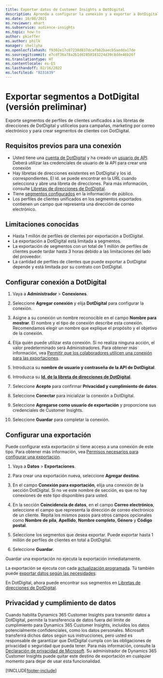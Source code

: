 ```yaml
---
title: Exportar datos de Customer Insights a DotDigital
description: Aprenda a configurar la conexión y a exportar a DotDigital.
ms.date: 10/08/2021
ms.reviewer: mhart
ms.subservice: audience-insights
ms.topic: how-to
author: pkieffer
ms.author: philk
manager: shellyha
ms.openlocfilehash: f9302e17c07238d837dcafb82baecb5aedda17de
ms.sourcegitcommit: e7cdf36a78a2b1dd2850183224d39c8dde46b26f
ms.translationtype: HT
ms.contentlocale: es-ES
ms.lasthandoff: 02/16/2022
ms.locfileid: "8231639"
---
```

# <a name="export-segments-to-dotdigital-preview"></a>Exportar segmentos a DotDigital (versión preliminar)

Exporte segmentos de perfiles de clientes unificados a las libretas de direcciones de DotDigital y utilícelos para campañas, marketing por correo electrónico y para crear segmentos de clientes con DotDigital. 

## <a name="prerequisites-for-a-connection"></a>Requisitos previos para una conexión

-   Usted tiene una [cuenta de DotDigital](https://dotdigital.com/) y ha creado un [usuario de API](https://support.dotdigital.com/hc/articles/115001718730-How-do-I-create-an-API-user). Deberá utilizar las credenciales de usuario de la API para crear una conexión
-   Hay libretas de direcciones existentes en DotDigital y los id. correspondientes. El id. se puede encontrar en la URL cuando selecciona y abre una libreta de direcciones. Para más información, consulte [Libretas de direcciones de DotDigital](https://support.dotdigital.com/hc/articles/212211968-Creating-an-address-book).
-   Tiene [segmentos configurados](segments.md) en la información de público.
-   Los perfiles de clientes unificados en los segmentos exportados contienen un campo que representa una dirección de correo electrónico.

## <a name="known-limitations"></a>Limitaciones conocidas

- Hasta 1 millón de perfiles de clientes por exportación a DotDigital.
- La exportación a DotDigital está limitada a segmentos.
- La exportación de segmentos con un total de 1 millón de perfiles de clientes puede tardar hasta 3 horas debido a las limitaciones del lado del proveedor. 
- La cantidad de perfiles de clientes que puede exportar a DotDigital depende y está limitada por su contrato con DotDigital.

## <a name="set-up-connection-to-dotdigital"></a>Configurar conexión a DotDigital

1. Vaya a **Administrador** > **Conexiones**.

1. Seleccione **Agregar conexión** y elija **DotDigital** para configurar la conexión.

1. Asigne a su conexión un nombre reconocible en el campo **Nombre para mostrar**. El nombre y el tipo de conexión describe esta conexión. Recomendamos elegir un nombre que explique el propósito y el objetivo de la conexión.

1. Elija quién puede utilizar esta conexión. Si no realiza ninguna acción, el valor predeterminado será Administradores. Para obtener más información, vea [Permitir que los colaboradores utilicen una conexión para las exportaciones](connections.md#allow-contributors-to-use-a-connection-for-exports).

1. Introduzca su **nombre de usuario y contraseña de la API de DotDigital**. 

1. Introduzca su **[Id. de la libreta de direcciones de DotDigital](https://support.dotdigital.com/hc/articles/212211968-Creating-an-address-book)**.

1. Seleccione **Acepto** para confirmar **Privacidad y cumplimiento de datos**.

1. Seleccione **Conectar** para inicializar la conexión a DotDigital.

1. Seleccione **Agregarse como usuario de exportación** y proporcione sus credenciales de Customer Insights.

1. Seleccione **Guardar** para completar la conexión. 

## <a name="configure-an-export"></a>Configurar una exportación

Puede configurar esta exportación si tiene acceso a una conexión de este tipo. Para obtener más información, vea [Permisos necesarios para configurar una exportación](export-destinations.md#set-up-a-new-export).

1. Vaya a **Datos** > **Exportaciones**.

1. Para crear una exportación nueva, seleccione **Agregar destino**.

1. En el campo **Conexión para exportación**, elija una conexión de la sección DotDigital. Si no ve este nombre de sección, es que no hay conexiones de este tipo disponibles para usted.


1. En la sección **Coincidencia de datos**, en el campo **Correo electrónico**, seleccione el campo que representa la dirección de correo electrónico de un cliente. Repita los mismos pasos para otros campos opcionales como **Nombre de pila**, **Apellido**, **Nombre completo**, **Género** y **Código postal**.

1. Seleccione los segmentos que desea exportar. Puede exportar hasta 1 millón de perfiles de clientes en total a DotDigital.

1. Seleccione **Guardar**.

Guardar una exportación no ejecuta la exportación inmediatamente.

La exportación se ejecuta con cada [actualización programada](system.md#schedule-tab). Tú también puede [exportar datos según las necesidades](export-destinations.md#run-exports-on-demand). 
 
En DotDigital, ahora puede encontrar sus segmentos en [Libretas de direcciones de DotDigital](https://support.dotdigital.com/hc/articles/212211968-Creating-an-address-book).


## <a name="data-privacy-and-compliance"></a>Privacidad y cumplimiento de datos

Cuando habilita Dynamics 365 Customer Insights para transmitir datos a DotDigital, permite la transferencia de datos fuera del límite de cumplimiento para Dynamics 365 Customer Insights, incluidos los datos potencialmente confidenciales, como los datos personales. Microsoft transferirá dichos datos según sus instrucciones, pero usted es responsable de garantizar que DotDigital cumpla con las obligaciones de privacidad o seguridad que pueda tener. Para más información, consulte la [Declaración de privacidad de Microsoft](https://go.microsoft.com/fwlink/?linkid=396732).
Su administrador de Dynamics 365 Customer Insights puede quitar este destino de exportación en cualquier momento para dejar de usar esta funcionalidad.


[!INCLUDE[footer-include](../includes/footer-banner.md)]
